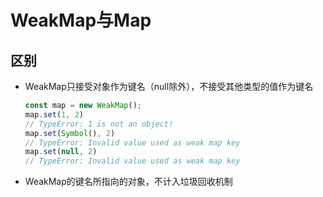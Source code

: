 # WeakMap与Map

## 区别

*   WeakMap只接受对象作为键名（null除外），不接受其他类型的值作为键名

    ```javascript
    const map = new WeakMap();
    map.set(1, 2)
    // TypeError: 1 is not an object!
    map.set(Symbol(), 2)
    // TypeError: Invalid value used as weak map key
    map.set(null, 2)
    // TypeError: Invalid value used as weak map key
    ```

*   WeakMap的键名所指向的对象，不计入垃圾回收机制
